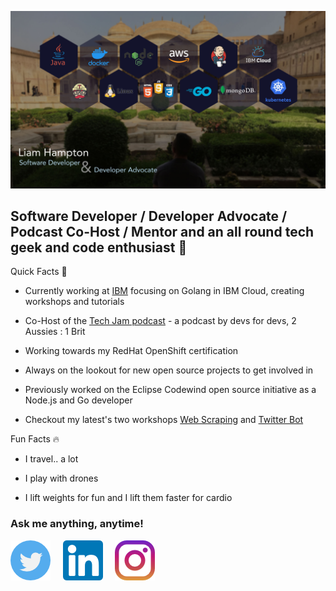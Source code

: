 [![Header](https://github.com/liamchampton/liamchampton/blob/master/github-profile-banner.jpg "Header")](https://techjam.dev/)

## Software Developer / Developer Advocate / Podcast Co-Host / Mentor and an all round tech geek and code enthusiast :octopus:

Quick Facts :rocket:

- Currently working at [IBM](https://developer.ibm.com/) focusing on Golang in IBM Cloud, creating workshops and tutorials

- Co-Host of the [Tech Jam podcast](https://techjam.dev) - a podcast by devs for devs, 2 Aussies : 1 Brit

- Working towards my RedHat OpenShift certification

- Always on the lookout for new open source projects to get involved in

- Previously worked on the Eclipse Codewind open source initiative as a Node.js and Go developer

- Checkout my latest's two workshops [Web Scraping](https://github.com/IBMDeveloperUK/golang-web-scraping) and [Twitter Bot](https://github.com/IBMDeveloperUK/cloud-hosted-twitter-bot-workshop)

Fun Facts :fire:

- I travel.. a lot

- I play with drones

- I lift weights for fun and I lift them faster for cardio

### Ask me anything, anytime!

[![Twitter][1.2]][1]&nbsp;&nbsp;&nbsp;&nbsp;
[![LinkedIn][2.2]][2]&nbsp;&nbsp;&nbsp;&nbsp;
[![Instagram][3.2]][3]

[1.2]: https://github.com/liamchampton/liamchampton/blob/master/twitter.png
[2.2]: https://github.com/liamchampton/liamchampton/blob/master/linkedin.png
[3.2]: https://github.com/liamchampton/liamchampton/blob/master/instagram.png
[1]: https://twitter.com/LiamConroyH
[2]: https://linkedin.com/in/liam-conroy-hampton
[3]: https://www.instagram.com/liamhampton/
